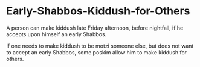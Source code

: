 # Early-Shabbos-Kiddush-for-Others

A person can make kiddush late Friday afternoon, before nightfall, if he accepts upon himself an early Shabbos.  

If one needs to make kiddush to be motzi someone else, but does not want to accept an early Shabbos, some poskim allow him to make kiddush for others.
